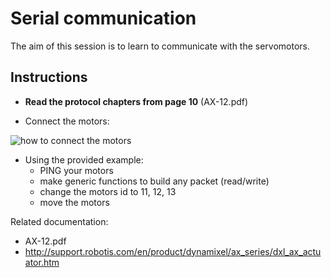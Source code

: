 # Serial communication

The aim of this session is to learn to communicate with the servomotors.

## Instructions

- **Read the protocol chapters from page 10** (AX-12.pdf)

- Connect the motors:

![how to connect the motors](https://raw.githubusercontent.com/SteveNguyen/ue_robotics/master/connection.png "How to connect the motors")

- Using the provided example:
  - PING your motors
  - make generic functions to build any packet (read/write)
  - change the motors id to 11, 12, 13
  - move the motors

Related documentation:

- AX-12.pdf
- http://support.robotis.com/en/product/dynamixel/ax_series/dxl_ax_actuator.htm
